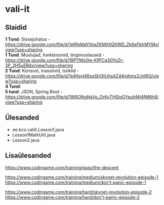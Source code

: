 # vali-it

## Slaidid
**1 Tund**: Sissejuhatus - https://drive.google.com/file/d/1eRfeMaYiXwZKMitXQXWD_Zk6eFbhMYMv/view?usp=sharing  
**1 Tund**: Muutujad, funktsioonid, tingimuslaused - https://drive.google.com/file/d/18PYMz0te-KfPCq30YoZr-3P_3H5uEB4x/view?usp=sharing  
**2 Tund**: Konsool, massiivid, tsüklid - https://drive.google.com/file/d/1pAfqyI46sqShj3tUhs4Z4Ajghmz2JnWQ/view?usp=sharing  
**4 Tund**:  
**5 tund**: JSON, Spring Boot - https://drive.google.com/file/d/1W6ONgNsVo_OrKvTHSloGYpuhMt4fM6h8/view?usp=sharing  
## Ülesanded
* ee.bcs.valiit.Lesson1.java
* Lesson1MathUtil.java
* Lesson2.java

## Lisaülesanded
https://www.codingame.com/training/easy/the-descent  

https://www.codingame.com/training/medium/skynet-revolution-episode-1  
https://www.codingame.com/training/medium/don't-panic-episode-1  

https://www.codingame.com/training/hard/skynet-revolution-episode-2  
https://www.codingame.com/training/hard/don't-panic-episode-2  
